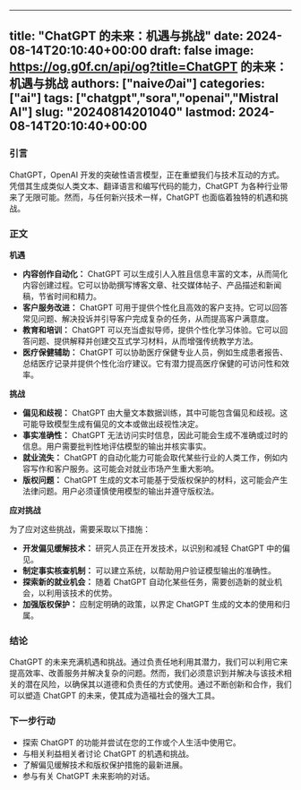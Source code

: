 
---
title: "ChatGPT 的未来：机遇与挑战"
date: 2024-08-14T20:10:40+00:00
draft: false
image: https://og.g0f.cn/api/og?title=ChatGPT 的未来：机遇与挑战
authors: ["naiveのai"]
categories: ["ai"]
tags: ["chatgpt","sora","openai","Mistral AI"]
slug: "20240814201040"
lastmod: 2024-08-14T20:10:40+00:00
---
### 引言

ChatGPT，OpenAI 开发的突破性语言模型，正在重塑我们与技术互动的方式。凭借其生成类似人类文本、翻译语言和编写代码的能力，ChatGPT 为各种行业带来了无限可能。然而，与任何新兴技术一样，ChatGPT 也面临着独特的机遇和挑战。

### 正文

**机遇**

* **内容创作自动化：** ChatGPT 可以生成引人入胜且信息丰富的文本，从而简化内容创建过程。它可以协助撰写博客文章、社交媒体帖子、产品描述和新闻稿，节省时间和精力。
* **客户服务改进：** ChatGPT 可用于提供个性化且高效的客户支持。它可以回答常见问题、解决投诉并引导客户完成复杂的任务，从而提高客户满意度。
* **教育和培训：** ChatGPT 可以充当虚拟导师，提供个性化学习体验。它可以回答问题、提供解释并创建交互式学习材料，从而增强传统教学方法。
* **医疗保健辅助：** ChatGPT 可以协助医疗保健专业人员，例如生成患者报告、总结医疗记录并提供个性化治疗建议。它有潜力提高医疗保健的可访问性和效率。

**挑战**

* **偏见和歧视：** ChatGPT 由大量文本数据训练，其中可能包含偏见和歧视。这可能导致模型生成有偏见的文本或做出歧视性决定。
* **事实准确性：** ChatGPT 无法访问实时信息，因此可能会生成不准确或过时的信息。用户需要批判性地评估模型的输出并核实事实。
* **就业流失：** ChatGPT 的自动化能力可能会取代某些行业的人类工作，例如内容写作和客户服务。这可能会对就业市场产生重大影响。
* **版权问题：** ChatGPT 生成的文本可能基于受版权保护的材料，这可能会产生法律问题。用户必须谨慎使用模型的输出并遵守版权法。

**应对挑战**

为了应对这些挑战，需要采取以下措施：

* **开发偏见缓解技术：** 研究人员正在开发技术，以识别和减轻 ChatGPT 中的偏见。
* **制定事实核查机制：** 可以建立系统，以帮助用户验证模型输出的准确性。
* **探索新的就业机会：** 随着 ChatGPT 自动化某些任务，需要创造新的就业机会，以利用该技术的优势。
* **加强版权保护：** 应制定明确的政策，以界定 ChatGPT 生成的文本的使用和归属。

### 结论

ChatGPT 的未来充满机遇和挑战。通过负责任地利用其潜力，我们可以利用它来提高效率、改善服务并解决复杂的问题。然而，我们必须意识到并解决与该技术相关的潜在风险，以确保其以道德和负责任的方式使用。通过不断创新和合作，我们可以塑造 ChatGPT 的未来，使其成为造福社会的强大工具。

### 下一步行动

* 探索 ChatGPT 的功能并尝试在您的工作或个人生活中使用它。
* 与相关利益相关者讨论 ChatGPT 的机遇和挑战。
* 了解偏见缓解技术和版权保护措施的最新进展。
* 参与有关 ChatGPT 未来影响的对话。